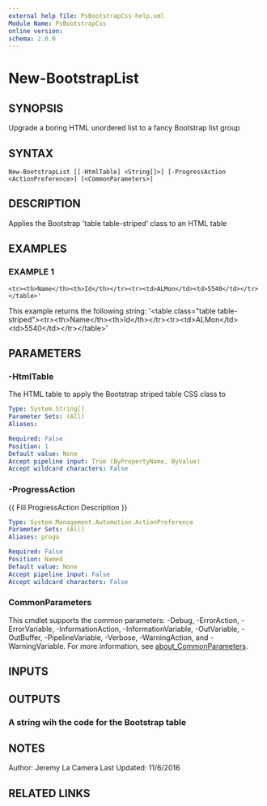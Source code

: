 ```yaml
---
external help file: PsBootstrapCss-help.xml
Module Name: PsBootstrapCss
online version:
schema: 2.0.0
---
```


# New-BootstrapList

## SYNOPSIS
Upgrade a boring HTML unordered list to a fancy Bootstrap list group

## SYNTAX

```
New-BootstrapList [[-HtmlTable] <String[]>] [-ProgressAction <ActionPreference>] [<CommonParameters>]
```

## DESCRIPTION
Applies the Bootstrap 'table table-striped' class to an HTML table

## EXAMPLES

### EXAMPLE 1
```
<tr><th>Name</th><th>Id</th></tr><tr><td>ALMon</td><td>5540</td></tr></table>'
```

This example returns the following string:
'\<table class="table table-striped"\>\<tr\>\<th\>Name\</th\>\<th\>Id\</th\>\</tr\>\<tr\>\<td\>ALMon\</td\>\<td\>5540\</td\>\</tr\>\</table\>'

## PARAMETERS

### -HtmlTable
The HTML table to apply the Bootstrap striped table CSS class to

```yaml
Type: System.String[]
Parameter Sets: (All)
Aliases:

Required: False
Position: 1
Default value: None
Accept pipeline input: True (ByPropertyName, ByValue)
Accept wildcard characters: False
```

### -ProgressAction
{{ Fill ProgressAction Description }}

```yaml
Type: System.Management.Automation.ActionPreference
Parameter Sets: (All)
Aliases: proga

Required: False
Position: Named
Default value: None
Accept pipeline input: False
Accept wildcard characters: False
```

### CommonParameters
This cmdlet supports the common parameters: -Debug, -ErrorAction, -ErrorVariable, -InformationAction, -InformationVariable, -OutVariable, -OutBuffer, -PipelineVariable, -Verbose, -WarningAction, and -WarningVariable. For more information, see [about_CommonParameters](http://go.microsoft.com/fwlink/?LinkID=113216).

## INPUTS

## OUTPUTS

### A string wih the code for the Bootstrap table
## NOTES
Author: Jeremy La Camera
Last Updated: 11/6/2016

## RELATED LINKS
